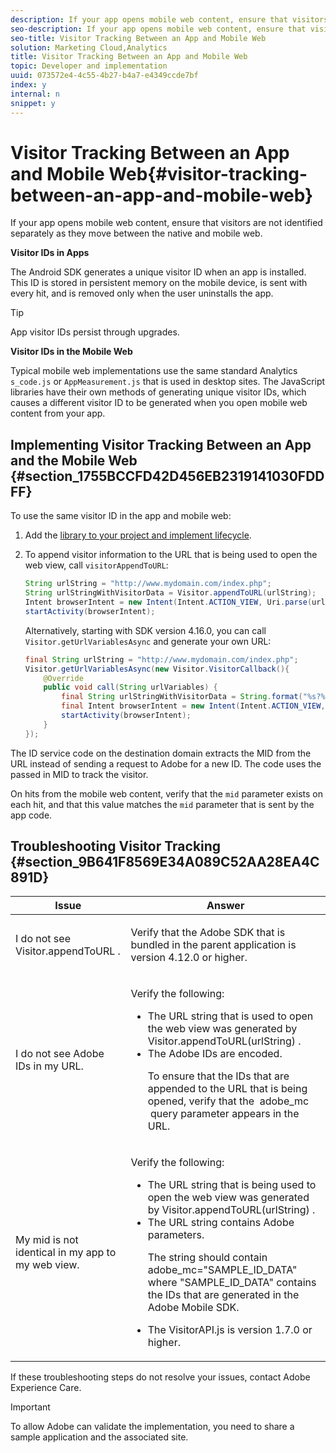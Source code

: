 ```yaml
---
description: If your app opens mobile web content, ensure that visitors are not identified separately as they move between the native and mobile web.
seo-description: If your app opens mobile web content, ensure that visitors are not identified separately as they move between the native and mobile web.
seo-title: Visitor Tracking Between an App and Mobile Web
solution: Marketing Cloud,Analytics
title: Visitor Tracking Between an App and Mobile Web
topic: Developer and implementation
uuid: 073572e4-4c55-4b27-b4a7-e4349ccde7bf
index: y
internal: n
snippet: y
---
```


# Visitor Tracking Between an App and Mobile Web{#visitor-tracking-between-an-app-and-mobile-web}

If your app opens mobile web content, ensure that visitors are not identified separately as they move between the native and mobile web.

 **Visitor IDs in Apps**

The Android SDK generates a unique visitor ID when an app is installed. This ID is stored in persistent memory on the mobile device, is sent with every hit, and is removed only when the user uninstalls the app. 

>[!TIP]
>
>App visitor IDs persist through upgrades.

**Visitor IDs in the Mobile Web**

Typical mobile web implementations use the same standard Analytics `s_code.js` or `AppMeasurement.js` that is used in desktop sites. The JavaScript libraries have their own methods of generating unique visitor IDs, which causes a different visitor ID to be generated when you open mobile web content from your app.

## Implementing Visitor Tracking Between an App and the Mobile Web {#section_1755BCCFD42D456EB2319141030FDDFF}

To use the same visitor ID in the app and mobile web:

1. Add the [library to your project and implement lifecycle](../getting-started/dev-qs.md#concept_13176B6E37F547D6935E37125F457972). 
1. To append visitor information to the URL that is being used to open the web view, call `visitorAppendToURL`:

   ```java
   String urlString = "http://www.mydomain.com/index.php"; 
   String urlStringWithVisitorData = Visitor.appendToURL(urlString); 
   Intent browserIntent = new Intent(Intent.ACTION_VIEW, Uri.parse(urlStringWithVisitorData)); 
   startActivity(browserIntent);
   ```

   Alternatively, starting with SDK version 4.16.0, you can call `Visitor.getUrlVariablesAsync` and generate your own URL:

   ```java
   final String urlString = "http://www.mydomain.com/index.php"; 
   Visitor.getUrlVariablesAsync(new Visitor.VisitorCallback(){ 
       @Override 
       public void call(String urlVariables) { 
           final String urlStringWithVisitorData = String.format("%s?%s", urlString, urlVariables); 
           final Intent browserIntent = new Intent(Intent.ACTION_VIEW, Uri.parse(urlStringWithVisitorData)); 
           startActivity(browserIntent); 
       } 
   });
   ```

The ID service code on the destination domain extracts the MID from the URL instead of sending a request to Adobe for a new ID. The code uses the passed in MID to track the visitor.

On hits from the mobile web content, verify that the `mid` parameter exists on each hit, and that this value matches the `mid` parameter that is sent by the app code.

## Troubleshooting Visitor Tracking {#section_9B641F8569E34A089C52AA28EA4C891D}

<table id="table_49CAA00C9E594111B689F0B0C9350960"> 
 <thead> 
  <tr> 
   <th colname="col1" class="entry"> Issue </th> 
   <th colname="col2" class="entry"> Answer </th> 
  </tr> 
 </thead>
 <tbody> 
  <tr> 
   <td colname="col1"> <p>I do not see <span class="codeph"> Visitor.appendToURL </span>. </p> </td> 
   <td colname="col2"> <p> Verify that the Adobe SDK that is bundled in the parent application is version 4.12.0 or higher. </p> </td> 
  </tr> 
  <tr> 
   <td colname="col1"> <p>I do not see Adobe IDs in my URL. </p> </td> 
   <td colname="col2"> <p> Verify the following: 
     <ul id="ul_AED9EEA8870044CB94DC02187A8F2FE3"> 
      <li id="li_4BF02EF85AEF4D01BC31630B289CEF11"> The URL string that is used to open the web view was generated by <span class="codeph"> Visitor.appendToURL(urlString) </span>. </li> 
      <li id="li_02405034BCF14B55B9F1134B5B515222"> The Adobe IDs are encoded. <p>To ensure that the IDs that are appended to the URL that is being opened, verify that the&nbsp; <span class="codeph"> adobe_mc </span>&nbsp;query parameter appears in the URL. </p> </li> 
     </ul> </p> </td> 
  </tr> 
  <tr> 
   <td colname="col1"> <p>My <span class="codeph"> mid </span> is not identical in my app to my web view. </p> </td> 
   <td colname="col2"> <p> Verify the following: 
     <ul id="ul_4ED3CA3DC4B64ED195CE1DD82C77C096"> 
      <li id="li_7C4B6DD460A841BF82D3F6EBA15034E9"> The URL string that is being used to open the web view was generated by <span class="codeph"> Visitor.appendToURL(urlString) </span>. </li> 
      <li id="li_499B4B24E5F14B988D88222790BE59A1"> The URL string contains Adobe parameters. <p>The string should contain <span class="codeph"> adobe_mc="SAMPLE_ID_DATA" </span> where <span class="codeph"> "SAMPLE_ID_DATA" </span> contains the IDs that are generated in the Adobe Mobile SDK. </p> </li> 
      <li id="li_DCED5FE73F304205A01A76070BA61569">The <span class="codeph"> VisitorAPI.js </span> is version 1.7.0 or higher. </li> 
     </ul> </p> </td> 
  </tr> 
 </tbody> 
</table>

If these troubleshooting steps do not resolve your issues, contact Adobe Experience Care.

>[!IMPORTANT]
>
>To allow Adobe can validate the implementation, you need to share a sample application and the associated site.

